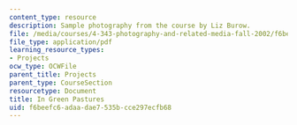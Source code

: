 ```yaml
---
content_type: resource
description: Sample photography from the course by Liz Burow.
file: /media/courses/4-343-photography-and-related-media-fall-2002/f6beefc6adaadae7535bcce297ecfb68_burow.pdf
file_type: application/pdf
learning_resource_types:
- Projects
ocw_type: OCWFile
parent_title: Projects
parent_type: CourseSection
resourcetype: Document
title: In Green Pastures
uid: f6beefc6-adaa-dae7-535b-cce297ecfb68
---
```

